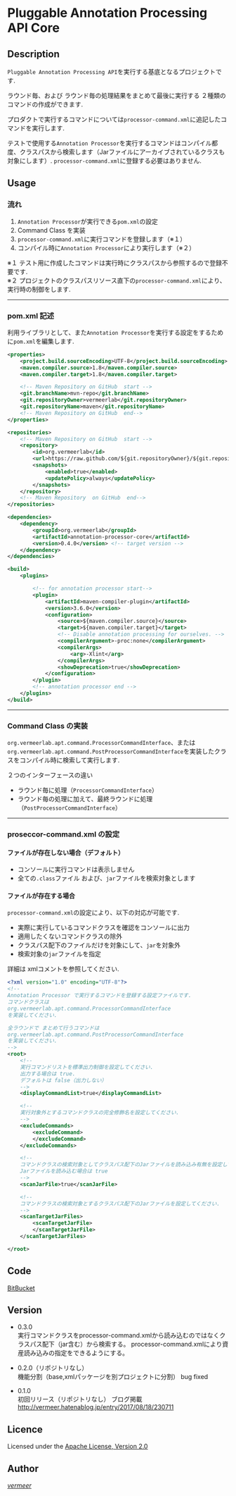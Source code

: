 Pluggable Annotation Processing API Core
===

## Description

`Pluggable Annotation Processing API`を実行する基底となるプロジェクトです.

ラウンド毎、および ラウンド毎の処理結果をまとめて最後に実行する ２種類のコマンドの作成ができます.

プロダクトで実行するコマンドについては`processor-command.xml`に追記したコマンドを実行します.


テストで使用する`Annotation Processor`を実行するコマンドはコンパイル都度、クラスパスから検索します（Jarファイルにアーカイブされているクラスも対象にします）.
`processor-command.xml`に登録する必要はありません.


## Usage

### 流れ

1. `Annotation Processor`が実行できる`pom.xml`の設定
2. Command Class を実装
3. `processor-command.xml`に実行コマンドを登録します（※１）
4. コンパイル時に`Annotation Processor`により実行します（※２）

※１ テスト用に作成したコマンドは実行時にクラスパスから参照するので登録不要です.  
※２ プロジェクトのクラスパスリソース直下の`processor-command.xml`により、実行時の制御をします.

---

### pom.xml 記述

利用ライブラリとして、また`Annotation Processor`を実行する設定をするために`pom.xml`を編集します.

```xml
<properties>
    <project.build.sourceEncoding>UTF-8</project.build.sourceEncoding>
    <maven.compiler.source>1.8</maven.compiler.source>
    <maven.compiler.target>1.8</maven.compiler.target>

    <!-- Maven Repository on GitHub  start -->
    <git.branchName>mvn-repo</git.branchName>
    <git.repositoryOwner>vermeerlab</git.repositoryOwner>
    <git.repositoryName>maven</git.repositoryName>
    <!-- Maven Repository on GitHub  end-->
</properties>

<repositories>
    <!-- Maven Repository on GitHub  start -->
    <repository>
        <id>org.vermeerlab</id>
        <url>https://raw.github.com/${git.repositoryOwner}/${git.repositoryName}/${git.branchName}/</url>
        <snapshots>
            <enabled>true</enabled>
            <updatePolicy>always</updatePolicy>
        </snapshots>
    </repository>
    <!-- Maven Repository  on GitHub  end-->
</repositories>

<dependencies>
    <dependency>
        <groupId>org.vermeerlab</groupId>
        <artifactId>annotation-processor-core</artifactId>
        <version>0.4.0</version> <!-- target version -->
    </dependency>
</dependencies>

<build>
    <plugins>

        <!-- for annotation processor start-->
        <plugin>
            <artifactId>maven-compiler-plugin</artifactId>
            <version>3.6.0</version>
            <configuration>
                <source>${maven.compiler.source}</source>
                <target>${maven.compiler.target}</target>
                <!-- Disable annotation processing for ourselves. -->
                <compilerArgument>-proc:none</compilerArgument>
                <compilerArgs>
                    <arg>-Xlint</arg>
                </compilerArgs>
                <showDeprecation>true</showDeprecation>
            </configuration>
        </plugin>
        <!-- annotation processor end -->
    </plugins>
</build>

```
---
### Command Class の実装

`org.vermeerlab.apt.command.ProcessorCommandInterface`、または`org.vermeerlab.apt.command.PostProcessorCommandInterface`を実装したクラスをコンパイル時に検索して実行します.

２つのインターフェースの違い
* ラウンド毎に処理（`ProcessorCommandInterface`）
* ラウンド毎の処理に加えて、最終ラウンドに処理（`PostProcessorCommandInterface`）

---
### proseccor-command.xml の設定

#### ファイルが存在しない場合（デフォルト）
  
* コンソールに実行コマンドは表示しません  
* 全ての`.class`ファイル および、`jar`ファイルを検索対象とします

#### ファイルが存在する場合

`processor-command.xml`の設定により、以下の対応が可能です.

* 実際に実行しているコマンドクラスを確認をコンソールに出力
* 適用したくないコマンドクラスの除外
* クラスパス配下のファイルだけを対象にして、`jar`を対象外
* 検索対象の`jar`ファイルを指定

詳細は xmlコメントを参照してください.

```xml
<?xml version="1.0" encoding="UTF-8"?>
<!--
Annotation Processor で実行するコマンドを登録する設定ファイルです.
コマンドクラスは
org.vermeerlab.apt.command.ProcessorCommandInterface
を実装してください.

全ラウンドで まとめて行うコマンドは
org.vermeerlab.apt.command.PostProcessorCommandInterface
を実装してください.
-->
<root>
    <!--
    実行コマンドリストを標準出力制御を設定してください.
    出力する場合は true.
    デフォルトは false（出力しない）
    -->
    <displayCommandList>true</displayCommandList>

    <!--
    実行対象外とするコマンドクラスの完全修飾名を設定してください.
    -->
    <excludeCommands>
        <excludeCommand>
        </excludeCommand>
    </excludeCommands>

    <!--
    コマンドクラスの検索対象としてクラスパス配下のJarファイルを読み込み有無を設定してください.
    Jarファイルを読み込む場合は true
    -->
    <scanJarFile>true</scanJarFile>

    <!--
    コマンドクラスの検索対象とするクラスパス配下のJarファイルを設定してください.
    -->
    <scanTargetJarFiles>
        <scanTargetJarFile>
        </scanTargetJarFile>
    </scanTargetJarFiles>

</root>

```




## Code
[BitBucket](https://bitbucket.org/vermeerlab/apt-core/overview)


## Version

* 0.3.0  
実行コマンドクラスをprocessor-command.xmlから読み込むのではなくクラスパス配下（jar含む）から検索する。
processor-command.xmlにより資産読み込みの指定をできるようにする。

* 0.2.0（リポジトリなし）  
機能分割（base,xmlパッケージを別プロジェクトに分割）
bug fixed

* 0.1.0  
初回リリース（リポジトリなし）
ブログ掲載 http://vermeer.hatenablog.jp/entry/2017/08/18/230711


## Licence
Licensed under the [Apache License, Version 2.0](http://www.apache.org/licenses/LICENSE-2.0)

## Author
[_vermeer_](https://twitter.com/_vermeer_)
